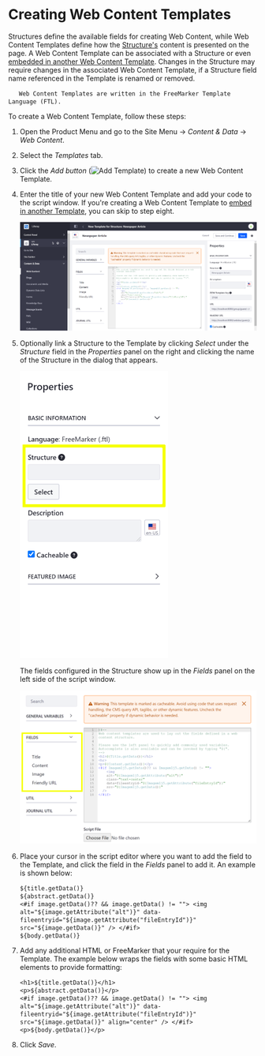 # Creating Web Content Templates

Structures define the available fields for creating Web Content, while Web Content Templates define how the [Structure's](../web-content-structures/creating-structures.md) content is presented on the page. A Web Content Template can be associated with a Structure or even [embedded in another Web Content Template](./advanced-web-content-templates/embedding-web-content-templates.md). Changes in the Structure may require changes in the associated Web Content Template, if a Structure field name referenced in the Template is renamed or removed.

```note::
   Web Content Templates are written in the FreeMarker Template Language (FTL).
```

To create a Web Content Template, follow these steps:

1. Open the Product Menu and go to the Site Menu &rarr; *Content & Data* &rarr; *Web Content*.
1. Select the *Templates* tab.
1. Click the *Add button* (![Add Template](../../../../images/icon-add.png)) to create a new Web Content Template.
1. Enter the title of your new Web Content Template and add your code to the script window. If you're creating a Web Content Template to [embed in another Template](./advanced-web-content-templates/embedding-web-content-templates.md), you can skip to step eight.

    ![Template code (FreeMarker) is added to the script window.](./creating-web-content-templates/images/01.png)

1. Optionally link a Structure to the Template by clicking *Select* under the *Structure* field in the *Properties* panel on the right and clicking the name of the Structure in the dialog that appears.
   
    ![You can link the Template to a Structure through the Properties panel.](./creating-web-content-templates/images/02.png)

    The fields configured in the Structure show up in the *Fields* panel on the left side of the script window.

    ![Available Structure field variables are added to the Fields panel on the left side of the Script window.](./creating-web-content-templates/images/03.png)

1. Place your cursor in the script editor where you want to add the field to the Template, and click the field in the *Fields* panel to add it. An example is shown below:

    ```markup
    ${title.getData()}
    ${abstract.getData()}
    <#if image.getData()?? && image.getData() != ""> <img alt="${image.getAttribute("alt")}" data-fileentryid="${image.getAttribute("fileEntryId")}" src="${image.getData()}" /> </#if>
    ${body.getData()}
    ```

1. Add any additional HTML or FreeMarker that your require for the Template. The example below wraps the fields with some basic HTML elements to provide formatting: 

    ```markup
    <h1>${title.getData()}</h1>
    <p>${abstract.getData()}</p>
    <#if image.getData()?? && image.getData() != ""> <img alt="${image.getAttribute("alt")}" data-fileentryid="${image.getAttribute("fileEntryId")}" src="${image.getData()}" align="center" /> </#if>
    <p>${body.getData()}</p>
    ```

1. Click *Save*.